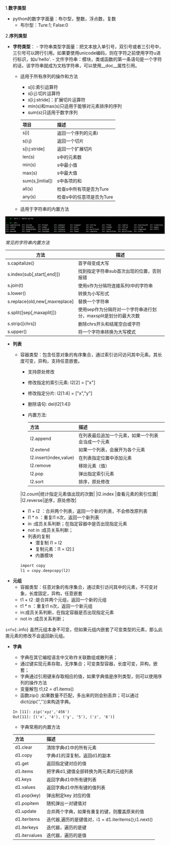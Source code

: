 
1.**数字类型**
- python的数字字面量：布尔型，整数，浮点数，复数
   - 布尔型：Ture:1; False:0
   
2.**序列类型**
- **字符类型**：
	  - 字符串类型字面量：把文本放入单引号，双引号或者三引号中，三引号可以跨行引用。如果要使用unicode编码，则在字符之前使用字符u进行标识，如u'hello'.
	  - 文件字符串：模块，类或函数的第一条语句是一个字符的话，该字符串就成为文档字符串，可以使用__doc__属性引用。
  - 适用于所有序列的操作和方法
	  - s[i]:索引运算符
	  - s[i:j]:切片运算符
	  - s[i:j:stride]：扩展切片运算符
	  - min(s)和max(s)只适用于能够对元素排序的序列
	  - sum(s)只适用于数字序列
	
	|项目|描述|
	|---|----|
	|s[i]|返回一个序列的元素i|
	|s{i:j}|返回一个切片|
	|s[i:j:stride]|返回一个扩展切片|
	|len(s)|s中的元素数|
	|min(s)|s中最小值|
	|max(s)|s中最大值|
	|sum(s,[initial])|s中各项的和|
	|all(s)|检查s中所有项是否为Ture|
	|any(s)|检查s中的任意项是否为Ture|

  - 适用于字符串的内置方法

![image](/image/py-str.png)

*常见的字符串内置方法*

|方法|描述|
|---|---|
|s.capitalize()|首字母变成大写|
|s.index(sub[,start[,end]])|找到指定字符串sub首次出现的位置，否则报错|
|s.join(t)|使用s作为分隔符连接系列t中的字符串|
|s.lower()|转换为小写形式|
|s.replace(old,new[,maxreplace]|替换一个字符串|
|s.split([sep[,maxaplit]])|使用sep作为分隔符对一个字符串进行划分，maxsplit是划分的最大次数|
|s.strip([chrs])|删除chrs开头和结尾空白或字符|
|s.upper()|将一个字符串转换为大写模式|

- **列表**
  - 容器类型：包含任意对象的有序集合，通过索引访问访问其中元素。其长度可变，异构，支持任意嵌套。
	- 支持原处修改
	- 修改指定的索引元素:
			l2[2] = ["x"] 
	- 修改指定分片:
			l2[1:4] = ["x","y"]
	- 删除语句:
			del(l2[1:4]) 
	- 内置方法:
		
		|方法|描述|
		|---|---|
		|l2.append|在列表最后追加一个元素，如果一个列表会当成一个元素|
		|l2.extend|如果一个列表，会展开为各个元素|
		|l2.insert(index,value)|在列表指定位置中添加元素|
		|l2.remove|移除元素（值）|
		|l2.pop|弹出指定索引元素|
		|l2.sort|排序，原处修改|
    |l2.count|统计指定元素值出现的次数|
		|l2.index |查看元素的索引位置|
		|l2.reverse|逆序，原处修改|

	- l1 + l2 ：合并两个列表，返回一个新的列表，不会修改原列表
	- l1 * n ：重复l1 n次，返回一个新列表
	- in :成员关系判断；在指定容器中是否出现指定元素
	- not in :成员关系判断；
	- 列表的复制
		- 潜复制 l1 = l2
		- 复制元素：l1 = l2[:]
		- 内置模块
	
	```
	import copy
	l1 = copy.deepcopy(l2)
	```
- **元组**
	- 容器类型：任意对象的有序集合，通过索引访问其中的元素，不可变对象，长度固定，异构，任意嵌套
	- t1 + t2 :是合并两个元组，返回一个新的元组
	- t1 * n ：重复t1 n次，返回一个新元组
	- in:成员关系判断，在指定容器是否出现指定元素
	- not in :成员关系判断；

`info`{:.info} 虽然元组本身不可变，但如果元组内嵌套了可变类型的元素，那么此类元素的修改不会返回新元组。

- **字典**
	- 字典在其它编程语言中又称作关联数组或散列表；
	- 通过键实现元素存取，无序集合；可变类型容器，长度可变，异构，嵌套；
	- 字典通过引用键来存取相应的值，如果字典值是序列类型，则可以使用序列的操作方法
	- 变量解包 t1,t2 = d1.items()
	- 函数zip() ;如果数量不匹配，多出来的则会别丢弃；可以通过dict(zip('',''))来构造字典。
	
	```
	In [11]: zip('xyz','456')
    Out[11]: [('x', '4'), ('y', '5'), ('z', '6')]
	
	```
	
	- 字典常用的内置方法
	
	|方法|描述|
	|---|---|
	|d1.clear|清除字典d1中的所有元素|
	|d1.copy|字典d1的深复制，返回d1的副本|
	|d1.get|返回指定键对应的值|
	|d1.items|把字典d1,键值全部转换为两元素的元组列表|
	|d1.keys|返回字典d1中所有键列表|
	|d1.values |返回字典d1中所有键的值列表|
	|d1.pop(key)|弹出制定key 对应的值|
	|d1.popitem|随机弹出一对键值对|
	|d1.update|合并两个字典，如果有重复的键，则覆盖原来的值|
	|d1.iteritems|迭代器,遍历的是键值对，i1 = d1.iteritems();i1.next()|
	|d1.iterkeys|迭代器，遍历的是键|
	|d1.itervalues|迭代器，遍历的是值|
	
	